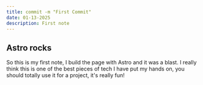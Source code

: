 ```yaml
---
title: commit -m "First Commit"
date: 01-13-2025
description: First note
---
```


## Astro rocks

So this is my first note, I build the page with Astro and it was a blast.
I really think this is one of the best pieces of tech I have put my hands on,
you should totally use it for a project, it's really fun!
